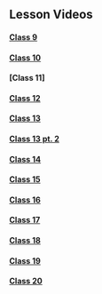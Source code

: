 ## Lesson Videos

#### [Class 9](https://www.youtube.com/watch?v=sBXymg8MaW4)

#### [Class 10](https://www.youtube.com/watch?v=o8LuUgVZZY8)

#### [Class 11]

#### [Class 12](https://www.youtube.com/watch?v=YB6WLFRtQms)

#### [Class 13](https://www.youtube.com/watch?v=EjhvhMTGDQ0)

#### [Class 13 pt. 2](https://www.youtube.com/watch?v=pgvvJsh-e9g)

#### [Class 14](https://www.youtube.com/)

#### [Class 15](https://www.youtube.com/)

#### [Class 16](https://www.youtube.com/)

#### [Class 17](https://www.youtube.com/)

#### [Class 18](https://www.youtube.com/)

#### [Class 19](https://www.youtube.com/)

#### [Class 20](https://www.youtube.com/)
